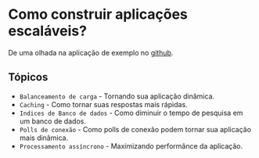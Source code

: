# Como construir aplicações escaláveis?

De uma olhada na aplicação de exemplo no [github](https://www.mkdocs.org).

## Tópicos

* `Balanceamento de carga` - Tornando sua aplicação dinâmica.
* `Caching` - Como tornar suas respostas mais rápidas.
* `Indices de Banco de dados` - Como diminuir o tempo de pesquisa em um banco de dados.
* `Polls de conexão` - Como polls de conexão podem tornar sua aplicação mais dinâmica.
* `Processamento assíncrono` - Maximizando performânce da aplicação. 
